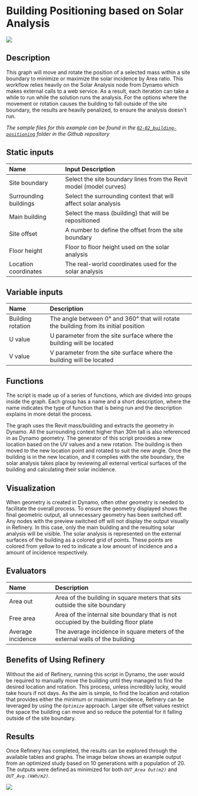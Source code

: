 # Building Positioning based on Solar Analysis

![](../../.gitbook/assets/workflow21.gif)

## Description

This graph will move and rotate the position of a selected mass within a site boundary to minimize or maximize the solar incidence by Area ratio. This workflow relies heavily on the Solar Analysis node from Dynamo which makes external calls to a web service. As a result, each iteration can take a while to run while the solution runs the analysis. For the options where the movement or rotation causes the building to fall outside of the site boundary, the results are heavily penalized, to ensure the analysis doesn't run.

_The sample files for this example can be found in the_ [_`02-02_building-positioning`_](https://github.com/martinstacey/RefineryPrimer/tree/ContentBranch/04-sample-workflows/04-00_sample_files/04-00-02_architecture/02-02_Building-positioning) _folder in the Github repository_

## Static inputs

| Name | Input Description |
| :--- | :--- |
| Site boundary | Select the site boundary lines from the Revit model \(model curves\) |
| Surrounding buildings | Select the surrounding context that will affect solar analysis |
| Main building | Select the mass \(building\) that will be repositioned |
| Site offset | A number to define the offset from the site boundary |
| Floor height | Floor to floor height used on the solar analysis |
| Location coordinates | The real-world coordinates used for the solar analysis |

## Variable inputs

| Name | Description |
| :--- | :--- |
| Building rotation | The angle between 0° and 360° that will rotate the building from its initial position |
| U value | U parameter from the site surface where the building will be located |
| V value | V parameter from the site surface where the building will be located |

## Functions

The script is made up of a series of functions, which are divided into groups inside the graph. Each group has a name and a short description, where the name indicates the type of function that is being run and the description explains in more detail the process.

The graph uses the Revit mass/building and extracts the geometry in Dynamo. All the surrounding context higher than 30m tall is also referenced in as Dynamo geometry. The generator of this script provides a new location based on the UV values and a new rotation. The building is then moved to the new location point and rotated to suit the new angle. Once the building is in the new location, and it complies with the site boundary, the solar analysis takes place by reviewing all external vertical surfaces of the building and calculating their solar incidence.

## Visualization

When geometry is created in Dynamo, often other geometry is needed to facilitate the overall process. To ensure the geometry displayed shows the final geometric output, all unnecessary geometry has been switched off. Any nodes with the preview switched off will not display the output visually in Refinery. In this case, only the main building and the resulting solar analysis will be visible. The solar analysis is represented on the external surfaces of the building as a colored grid of points. These points are colored from yellow to red to indicate a low amount of incidence and a amount of incidence respectively.

## Evaluators

| Name | Description |
| :--- | :--- |
| Area out | Area of the building in square meters that sits outside the site boundary |
| Free area | Area of the internal site boundary that is not occupied by the building floor plate |
| Average incidence | The average incidence in square meters of the external walls of the building |

## Benefits of Using Refinery

Without the aid of Refinery, running this script in Dynamo, the user would be required to manually move the building until they managed to find the desired location and rotation. This process, unless incredibly lucky, would take hours if not days. As the aim is simple, to find the location and rotation that provides either the minimum or maximum incidence, Refinery can be leveraged by using the _`Optimize`_ approach. Larger site offset values restrict the space the building can move and so reduce the potential for it falling outside of the site boundary.

## Results

Once Refinery has completed, the results can be explored through the available tables and graphs. The image below shows an example output from an optimized study based on 10 generations with a population of 20. The outputs were defined as minimized for both _`OUT_Area Out(m2)`_ and _`OUT_Avg.(kWh/m2)`_.

![](../../.gitbook/assets/workflow22.png)

